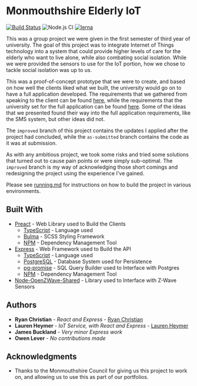 # Monmouthshire Elderly IoT
[![Build Status](https://travis-ci.org/RyanChristian4427/Monmouthshire-IoT.svg?branch=improved)](https://travis-ci.org/RyanChristian4427/Monmouthshire-IoT) ![Node.js CI](https://github.com/RyanChristian4427/Monmouthshire-IoT/workflows/Node.js%20CI/badge.svg?branch=improved) [![lerna](https://img.shields.io/badge/maintained%20with-lerna-cc00ff.svg)](https://lerna.js.org/)

This was a group project we were given in the first semester of third year of university. The goal of this project was to integrate Internet of Things technology into a system that could provide higher levels of care for the elderly who want to live alone, while also combating social isolation. While we were provided the sensors to use for the IoT portion, how we chose to tackle social isolation was up to us.

This was a proof-of-concept prototype that we were to create, and based on how well the clients liked what we built, the university would go on to have a full application developed. The requirements that we gathered from speaking to the client can be found [here](https://github.com/RyanChristian4427/Monmouthshire-IoT/blob/as-submitted/requirements.md), while the requirements that the university set for the full application can be found [here](requirements.md). Some of the ideas that we presented found their way into the full application requirements, like the SMS system, but other ideas did not.

The `improved` branch of this project contains the updates I applied after the project had concluded, while the `as-submitted` branch contains the code as it was at submission.

As with any ambitious project, we took some risks and tried some solutions that turned out to cause pain points or were simply sub-optimal. The `improved` branch is my way of acknowledging those short comings and redesigning the project using the experience I've gained.

Please see [running.md](running.md) for instructions on how to build the project in various environments.

## Built With

* [Preact](https://reactjs.org/) - Web Library used to Build the Clients
  * [TypeScript](https://www.typescriptlang.org/) - Language used
  * [Bulma](https://bulma.io/) - SCSS Styling Framework
  * [NPM](https://www.npmjs.com/) - Dependency Management Tool
* [Express](https://expressjs.com/) - Web Framework used to Build the API
  * [TypeScript](https://www.typescriptlang.org/) - Language used
  * [PostgreSQL](https://www.postgresql.org/) - Database System used for Persistence
  * [pg-promise](http://vitaly-t.github.io/pg-promise/index.html) - SQL Query Builder used to Interface with Postgres 
  * [NPM](https://www.npmjs.com/) - Dependency Management Tool
* [Node-OpenZWave-Shared](https://github.com/OpenZWave/node-openzwave-shared) - Library used to Interface with Z-Wave Sensors

## Authors

* **Ryan Christian** - *React and Express* - [Ryan Christian](https://github.com/RyanChristian4427)
* **Lauren Heymer** - *IoT Service, with React and Express* - [Lauren Heymer](https://github.com/renHeymer)
* **James Buckland** - *Very minor Express work*
* **Owen Lever** - *No contributions made*

## Acknowledgments

* Thanks to the Monmouthshire Council for giving us this project to work on, and allowing us to use this as part of our portfolios.
